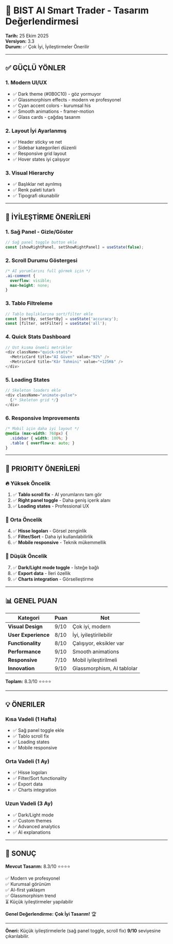 # 🎨 BIST AI Smart Trader - Tasarım Değerlendirmesi

**Tarih:** 25 Ekim 2025  
**Versiyon:** 3.3  
**Durum:** ✅ Çok İyi, İyileştirmeler Önerilir

---

## ✅ **GÜÇLÜ YÖNLER**

### 1. **Modern UI/UX**
- ✅ Dark theme (#0B0C10) - göz yormuyor
- ✅ Glassmorphism effects - modern ve profesyonel
- ✅ Cyan accent colors - kurumsal his
- ✅ Smooth animations - framer-motion
- ✅ Glass cards - çağdaş tasarım

### 2. **Layout İyi Ayarlanmış**
- ✅ Header sticky ve net
- ✅ Sidebar kategorileri düzenli
- ✅ Responsive grid layout
- ✅ Hover states iyi çalışıyor

### 3. **Visual Hierarchy**
- ✅ Başlıklar net ayrılmış
- ✅ Renk paleti tutarlı
- ✅ Tipografi okunabilir

---

## 🔧 **İYİLEŞTİRME ÖNERİLERİ**

### 1. **Sağ Panel - Gizle/Göster**
```typescript
// Sağ panel toggle button ekle
const [showRightPanel, setShowRightPanel] = useState(false);
```

### 2. **Scroll Durumu Göstergesi**
```css
/* AI yorumlarını full görmek için */
.ai-comment {
  overflow: visible;
  max-height: none;
}
```

### 3. **Tablo Filtreleme**
```typescript
// Tablo başlıklarına sort/filter ekle
const [sortBy, setSortBy] = useState('accuracy');
const [filter, setFilter] = useState('all');
```

### 4. **Quick Stats Dashboard**
```typescript
// Üst kısma önemli metrikler
<div className="quick-stats">
  <MetricCard title="AI Güven" value="92%" />
  <MetricCard title="Kâr Tahmini" value="+125K₺" />
</div>
```

### 5. **Loading States**
```typescript
// Skeleton loaders ekle
<div className="animate-pulse">
  {/* Skeleton grid */}
</div>
```

### 6. **Responsive Improvements**
```css
/* Mobil için daha iyi layout */
@media (max-width: 768px) {
  .sidebar { width: 100%; }
  .table { overflow-x: auto; }
}
```

---

## 🎯 **PRIORITY ÖNERİLERİ**

### 🔥 **Yüksek Öncelik**
1. ✅ **Tablo scroll fix** - AI yorumlarını tam gör
2. ✅ **Right panel toggle** - Daha geniş içerik alanı
3. ✅ **Loading states** - Professional UX

### 🔸 **Orta Öncelik**
4. ✅ **Hisse logoları** - Görsel zenginlik
5. ✅ **Filter/Sort** - Daha iyi kullanılabilirlik
6. ✅ **Mobile responsive** - Teknik mükemmellik

### 🔹 **Düşük Öncelik**
7. ✅ **Dark/Light mode toggle** - İsteğe bağlı
8. ✅ **Export data** - İleri özellik
9. ✅ **Charts integration** - Görselleştirme

---

## 📊 **GENEL PUAN**

| Kategori | Puan | Not |
|----------|------|-----|
| **Visual Design** | 9/10 | Çok iyi, modern |
| **User Experience** | 8/10 | İyi, iyileştirilebilir |
| **Functionality** | 8/10 | Çalışıyor, eksikler var |
| **Performance** | 9/10 | Smooth animations |
| **Responsive** | 7/10 | Mobil iyileştirilmeli |
| **Innovation** | 9/10 | Glassmorphism, AI tablolar |

**Toplam:** 8.3/10 ⭐⭐⭐⭐

---

## 💡 **ÖNERILER**

### **Kısa Vadeli (1 Hafta)**
- ✅ Sağ panel toggle ekle
- ✅ Tablo scroll fix
- ✅ Loading states
- ✅ Mobile responsive

### **Orta Vadeli (1 Ay)**
- ✅ Hisse logoları
- ✅ Filter/Sort functionality
- ✅ Export data
- ✅ Charts integration

### **Uzun Vadeli (3 Ay)**
- ✅ Dark/Light mode
- ✅ Custom themes
- ✅ Advanced analytics
- ✅ AI explanations

---

## 🎉 **SONUÇ**

**Mevcut Tasarım:** 8.3/10 ⭐⭐⭐⭐

✅ Modern ve profesyonel  
✅ Kurumsal görünüm  
✅ AI-first yaklaşım  
✅ Glassmorphism trend  
⏳ Küçük iyileştirmeler yapılabilir  

**Genel Değerlendirme:** **Çok İyi Tasarım!** 🏆

---

**Öneri:** Küçük iyileştirmelerle (sağ panel toggle, scroll fix) **9/10** seviyesine çıkarılabilir.

